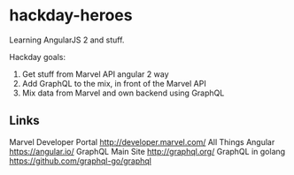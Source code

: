 # hackday-heroes
Learning AngularJS 2 and stuff.

Hackday goals:
1. Get stuff from Marvel API angular 2 way
2. Add GraphQL to the mix, in front of the Marvel API
3. Mix data from Marvel and own backend using GraphQL

## Links

Marvel Developer Portal http://developer.marvel.com/
All Things Angular https://angular.io/
GraphQL Main Site http://graphql.org/
GraphQL in golang https://github.com/graphql-go/graphql
